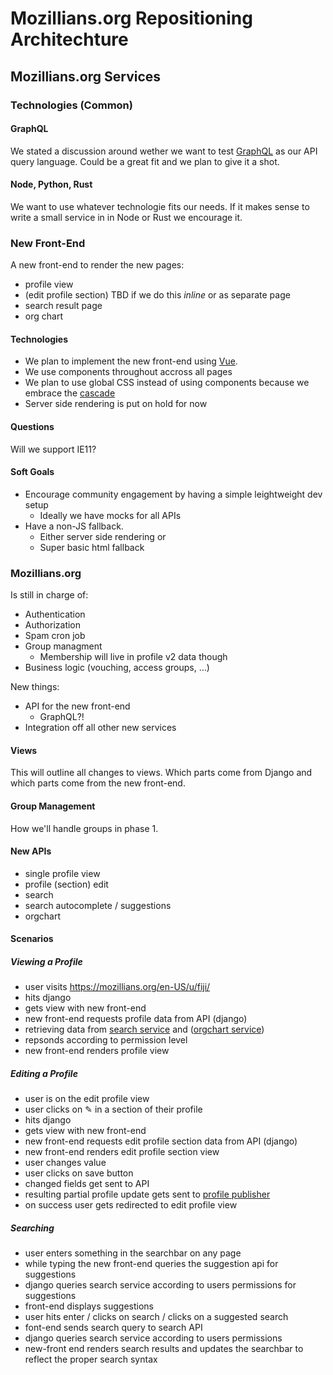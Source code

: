 # Mozillians.org Repositioning Architechture

## Mozillians.org Services

### Technologies (Common)

#### GraphQL

We stated a discussion around wether we want to test [GraphQL](https://graphql.org/) as our API
query language. Could be a great fit and we plan to give it a shot.

#### Node, Python, Rust

We want to use whatever technologie fits our needs. If it makes sense to write a small service in
in Node or Rust we encourage it.


### New Front-End

A new front-end to render the new pages:

- profile view
- (edit profile section)
  TBD if we do this _inline_ or as separate page
- search result page
- org chart

#### Technologies

- We plan to implement the new front-end using [Vue](https://vuejs.org).
- We use components throughout accross all pages
- We plan to use global CSS instead of using components because we embrace the
  [cascade](https://developer.mozilla.org/en-US/docs/Web/CSS/Cascade)
- Server side rendering is put on hold for now

#### Questions

Will we support IE11?

#### Soft Goals

- Encourage community engagement by having a simple leightweight dev setup
  - Ideally we have mocks for all APIs
- Have a non-JS fallback.
  - Either server side rendering or
  - Super basic html fallback


### Mozillians.org

Is still in charge of:

- Authentication
- Authorization
- Spam cron job
- Group managment
  - Membership will live in profile v2 data though
- Business logic (vouching, access groups, …)

New things:
- API for the new front-end
  - GraphQL?!
- Integration off all other new services

#### Views

This will outline all changes to views. Which parts come from Django and which parts come from the
new front-end.

#### Group Management

How we'll handle groups in phase 1.

#### New APIs

- single profile view
- profile (section) edit
- search
- search autocomplete / suggestions
- orgchart

#### Scenarios

##### Viewing a Profile

- user visits https://mozillians.org/en-US/u/fiji/
- hits django
- gets view with new front-end
- new front-end requests profile data from API (django)
- retrieving data from [search service](#search-service) and ([orgchart service](#orgchart-service))
- repsonds according to permission level
- new front-end renders profile view

##### Editing a Profile

- user is on the edit profile view
- user clicks on ✎ in a section of their profile
- hits django
- gets view with new front-end
- new front-end requests edit profile section data from API (django)
- new front-end renders edit profile section view
- user changes value
- user clicks on save button
- changed fields get sent to API
- resulting partial profile update gets sent to [profile publisher](#profile-publisher)
- on success user gets redirected to edit profile view

##### Searching

- user enters something in the searchbar on any page
- while typing the new front-end queries the suggestion api for suggestions
- django queries search service according to users permissions for suggestions
- front-end displays suggestions
- user hits enter / clicks on search / clicks on a suggested search
- font-end sends search query to search API
- django queries search service according to users permissions
- new-front end renders search results and updates the searchbar to reflect the proper search syntax
